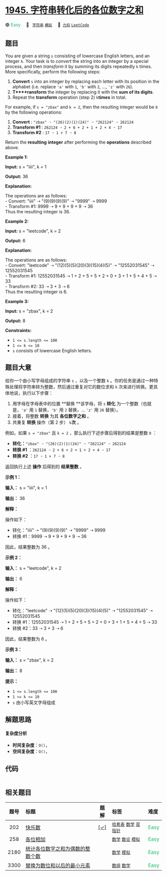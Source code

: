 # [1945. 字符串转化后的各位数字之和](https://2xiao.github.io/leetcode-js/problem/1945.html)

🟢 <font color=#15bd66>Easy</font>&emsp; 🔖&ensp; [`字符串`](/tag/string.md) [`模拟`](/tag/simulation.md)&emsp; 🔗&ensp;[`力扣`](https://leetcode.cn/problems/sum-of-digits-of-string-after-convert) [`LeetCode`](https://leetcode.com/problems/sum-of-digits-of-string-after-convert)

## 题目

You are given a string `s` consisting of lowercase English letters, and an
integer `k`. Your task is to _convert_ the string into an integer by a special
process, and then _transform_ it by summing its digits repeatedly `k` times.
More specifically, perform the following steps:

  1. **Convert** `s` into an integer by replacing each letter with its position in the alphabet (i.e. replace `'a'` with `1`, `'b'` with `2`, ..., `'z'` with `26`).
  2. **T****ransform** the integer by replacing it with the **sum of its digits**.
  3. Repeat the **transform** operation (step 2) `k`**times** in total.

For example, if `s = "zbax"` and `k = 2`, then the resulting integer would be
`8` by the following operations:

  1. **Convert** : `"zbax" ➝ "(26)(2)(1)(24)" ➝ "262124" ➝ 262124`
  2. **Transform #1** : `262124 ➝ 2 + 6 + 2 + 1 + 2 + 4 ➝ 17`
  3. **Transform #2** : `17 ➝ 1 + 7 ➝ 8`

Return the **resulting** **integer** after performing the **operations**
described above.



**Example 1:**

**Input:** s = "iiii", k = 1

**Output:** 36

**Explanation:**

The operations are as follows:  
\- Convert: "iiii" ➝ "(9)(9)(9)(9)" ➝ "9999" ➝ 9999  
\- Transform #1: 9999 ➝ 9 + 9 + 9 + 9 ➝ 36  
Thus the resulting integer is 36.

**Example 2:**

**Input:** s = "leetcode", k = 2

**Output:** 6

**Explanation:**

The operations are as follows:  
\- Convert: "leetcode" ➝ "(12)(5)(5)(20)(3)(15)(4)(5)" ➝ "12552031545" ➝
12552031545  
\- Transform #1: 12552031545 ➝ 1 + 2 + 5 + 5 + 2 + 0 + 3 + 1 + 5 + 4 + 5 ➝ 33  
\- Transform #2: 33 ➝ 3 + 3 ➝ 6  
Thus the resulting integer is 6.

**Example 3:**

**Input:** s = "zbax", k = 2

**Output:** 8



**Constraints:**

  * `1 <= s.length <= 100`
  * `1 <= k <= 10`
  * `s` consists of lowercase English letters.


## 题目大意

给你一个由小写字母组成的字符串 `s` ，以及一个整数 `k` 。你的任务是通过一种特殊处理将字符串转为整数，然后通过重复对它的数位求和 `k`
次来进行转换。更具体地说，执行以下步骤：

  1. 用字母在字母表中的位置 **替换  **该字母，将 `s` **转化** 为一个整数（也就是，`'a'` 用 `1` 替换，`'b'` 用 `2` 替换，... `'z'` 用 `26` 替换）。
  2. 接着，将整数 **转换** 为其 **各位数字之和** 。
  3. 共重复 **转换** 操作（第 2 步） `k`**次** 。

例如，如果 `s = "zbax"` 且 `k = 2` ，那么执行下述步骤后得到的结果是整数 `8` ：

  * **转化：**`"zbax" ➝ "(26)(2)(1)(24)" ➝ "262124" ➝ 262124`
  * **转换 #1** ：`262124 ➝ 2 + 6 + 2 + 1 + 2 + 4 ➝ 17`
  * **转换 #2** ：`17 ➝ 1 + 7 ➝ 8`

返回执行上述 **操作** 后得到的 **结果整数** 。



**示例 1：**

**输入：** s = "iiii", k = 1

**输出：** 36

**解释：**

操作如下：

  * 转化："iiii" ➝ "(9)(9)(9)(9)" ➝ "9999" ➝ 9999
  * 转换 #1：9999 ➝ 9 + 9 + 9 + 9 ➝ 36

因此，结果整数为 36 。



**示例 2：**

**输入：** s = "leetcode", k = 2

**输出：** 6

**解释：**

操作如下：

  * 转化："leetcode" ➝ "(12)(5)(5)(20)(3)(15)(4)(5)" ➝ "12552031545" ➝ 12552031545
  * 转换 #1：12552031545 ➝ 1 + 2 + 5 + 5 + 2 + 0 + 3 + 1 + 5 + 4 + 5 ➝ 33
  * 转换 #2：33 ➝ 3 + 3 ➝ 6

因此，结果整数为 6 。



**示例 3：**

**输入：** s = "zbax", k = 2

**输出：** 8



**提示：**

  * `1 <= s.length <= 100`
  * `1 <= k <= 10`
  * `s` 由小写英文字母组成


## 解题思路

#### 复杂度分析

- **时间复杂度**：`O()`，
- **空间复杂度**：`O()`，

## 代码

```javascript

```

## 相关题目

<!-- prettier-ignore -->
| 题号 | 标题 | 题解 | 标签 | 难度 |
| :------: | :------ | :------: | :------ | :------ |
| 202 | [快乐数](https://leetcode.com/problems/happy-number) | [[✓]](/problem/0202.md) |  [`哈希表`](/tag/hash-table.md) [`数学`](/tag/math.md) [`双指针`](/tag/two-pointers.md) | <font color=#15bd66>Easy</font> |
| 258 | [各位相加](https://leetcode.com/problems/add-digits) |  |  [`数学`](/tag/math.md) [`数论`](/tag/number-theory.md) [`模拟`](/tag/simulation.md) | <font color=#15bd66>Easy</font> |
| 2180 | [统计各位数字之和为偶数的整数个数](https://leetcode.com/problems/count-integers-with-even-digit-sum) |  |  [`数学`](/tag/math.md) [`模拟`](/tag/simulation.md) | <font color=#15bd66>Easy</font> |
| 3300 | [替换为数位和以后的最小元素](https://leetcode.com/problems/minimum-element-after-replacement-with-digit-sum) |  |  [`数组`](/tag/array.md) [`数学`](/tag/math.md) | <font color=#15bd66>Easy</font> |